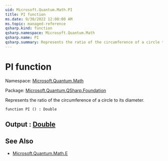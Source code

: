 ```yaml
---
uid: Microsoft.Quantum.Math.PI
title: PI function
ms.date: 9/30/2022 12:00:00 AM
ms.topic: managed-reference
qsharp.kind: function
qsharp.namespace: Microsoft.Quantum.Math
qsharp.name: PI
qsharp.summary: Represents the ratio of the circumference of a circle to its diameter.
---
```


# PI function

Namespace: [Microsoft.Quantum.Math](xref:Microsoft.Quantum.Math)

Package: [Microsoft.Quantum.QSharp.Foundation](https://nuget.org/packages/Microsoft.Quantum.QSharp.Foundation)


Represents the ratio of the circumference of a circle to its diameter.

```qsharp
function PI () : Double
```


## Output : [Double](xref:microsoft.quantum.qsharp.valueliterals#double-literals)



## See Also

- [Microsoft.Quantum.Math.E](xref:Microsoft.Quantum.Math.E)